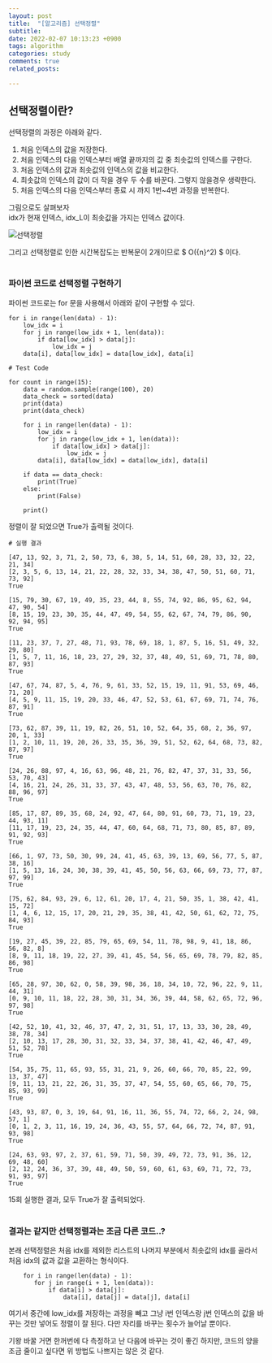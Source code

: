 ```yaml
---
layout: post
title:  "[알고리즘] 선택정렬"
subtitle:
date: 2022-02-07 10:13:23 +0900
tags: algorithm
categories: study
comments: true
related_posts:

---
```


## 선택정렬이란?<br/>

선택정렬의 과정은 아래와 같다.

1. 처음 인덱스의 값을 저장한다.
2. 처음 인덱스의 다음 인덱스부터 배열 끝까지의 값 중 최솟값의 인덱스를 구한다.
3. 처음 인덱스의 값과 최솟값의 인덱스의 값을 비교한다.
4. 최솟값의 인덱스의 값이 더 작을 경우 두 수를 바꾼다. 그렇지 않을경우 생략한다.
5. 처음 인덱스의 다음 인덱스부터 종료 시 까지 1번~4번 과정을 반복한다.

그림으로도 살펴보자<br/>
idx가 현재 인덱스, idx_L이 최솟값을 가지는 인덱스 값이다.<br/>

![선택정렬](https://github.com/wookikim95/wookikim95.github.io/blob/main/assets/img/study/algorithm/2022-02-07_selection_sort_1.jpg?raw=true)

그리고 선택정렬로 인한 시간복잡도는 반복문이 2개이므로
 $ O({n}^2) $
 이다.<br/>
<br/>

### 파이썬 코드로 선택정렬 구현하기<br/>

파이썬 코드로는 for 문을 사용해서 아래와 같이 구현할 수 있다.<br/>

```
for i in range(len(data) - 1):
    low_idx = i
    for j in range(low_idx + 1, len(data)):
        if data[low_idx] > data[j]:
            low_idx = j
    data[i], data[low_idx] = data[low_idx], data[i]
```

```
# Test Code

for count in range(15):
    data = random.sample(range(100), 20)
    data_check = sorted(data)
    print(data)
    print(data_check)
    
    for i in range(len(data) - 1):
        low_idx = i
        for j in range(low_idx + 1, len(data)):
            if data[low_idx] > data[j]:
                low_idx = j
        data[i], data[low_idx] = data[low_idx], data[i]
    
    if data == data_check:
        print(True)
    else:
        print(False)
    
    print()
```
정렬이 잘 되었으면 True가 출력될 것이다.<br/>

```
# 실행 결과

[47, 13, 92, 3, 71, 2, 50, 73, 6, 38, 5, 14, 51, 60, 28, 33, 32, 22, 21, 34]
[2, 3, 5, 6, 13, 14, 21, 22, 28, 32, 33, 34, 38, 47, 50, 51, 60, 71, 73, 92]
True

[15, 79, 30, 67, 19, 49, 35, 23, 44, 8, 55, 74, 92, 86, 95, 62, 94, 47, 90, 54]
[8, 15, 19, 23, 30, 35, 44, 47, 49, 54, 55, 62, 67, 74, 79, 86, 90, 92, 94, 95]
True

[11, 23, 37, 7, 27, 48, 71, 93, 78, 69, 18, 1, 87, 5, 16, 51, 49, 32, 29, 80]
[1, 5, 7, 11, 16, 18, 23, 27, 29, 32, 37, 48, 49, 51, 69, 71, 78, 80, 87, 93]
True

[47, 67, 74, 87, 5, 4, 76, 9, 61, 33, 52, 15, 19, 11, 91, 53, 69, 46, 71, 20]
[4, 5, 9, 11, 15, 19, 20, 33, 46, 47, 52, 53, 61, 67, 69, 71, 74, 76, 87, 91]
True

[73, 62, 87, 39, 11, 19, 82, 26, 51, 10, 52, 64, 35, 68, 2, 36, 97, 20, 1, 33]
[1, 2, 10, 11, 19, 20, 26, 33, 35, 36, 39, 51, 52, 62, 64, 68, 73, 82, 87, 97]
True

[24, 26, 88, 97, 4, 16, 63, 96, 48, 21, 76, 82, 47, 37, 31, 33, 56, 53, 70, 43]
[4, 16, 21, 24, 26, 31, 33, 37, 43, 47, 48, 53, 56, 63, 70, 76, 82, 88, 96, 97]
True

[85, 17, 87, 89, 35, 68, 24, 92, 47, 64, 80, 91, 60, 73, 71, 19, 23, 44, 93, 11]
[11, 17, 19, 23, 24, 35, 44, 47, 60, 64, 68, 71, 73, 80, 85, 87, 89, 91, 92, 93]
True

[66, 1, 97, 73, 50, 30, 99, 24, 41, 45, 63, 39, 13, 69, 56, 77, 5, 87, 38, 16]
[1, 5, 13, 16, 24, 30, 38, 39, 41, 45, 50, 56, 63, 66, 69, 73, 77, 87, 97, 99]
True

[75, 62, 84, 93, 29, 6, 12, 61, 20, 17, 4, 21, 50, 35, 1, 38, 42, 41, 15, 72]
[1, 4, 6, 12, 15, 17, 20, 21, 29, 35, 38, 41, 42, 50, 61, 62, 72, 75, 84, 93]
True

[19, 27, 45, 39, 22, 85, 79, 65, 69, 54, 11, 78, 98, 9, 41, 18, 86, 56, 82, 8]
[8, 9, 11, 18, 19, 22, 27, 39, 41, 45, 54, 56, 65, 69, 78, 79, 82, 85, 86, 98]
True

[65, 28, 97, 30, 62, 0, 58, 39, 98, 36, 18, 34, 10, 72, 96, 22, 9, 11, 44, 31]
[0, 9, 10, 11, 18, 22, 28, 30, 31, 34, 36, 39, 44, 58, 62, 65, 72, 96, 97, 98]
True

[42, 52, 10, 41, 32, 46, 37, 47, 2, 31, 51, 17, 13, 33, 30, 28, 49, 38, 78, 34]
[2, 10, 13, 17, 28, 30, 31, 32, 33, 34, 37, 38, 41, 42, 46, 47, 49, 51, 52, 78]
True

[54, 35, 75, 11, 65, 93, 55, 31, 21, 9, 26, 60, 66, 70, 85, 22, 99, 13, 37, 47]
[9, 11, 13, 21, 22, 26, 31, 35, 37, 47, 54, 55, 60, 65, 66, 70, 75, 85, 93, 99]
True

[43, 93, 87, 0, 3, 19, 64, 91, 16, 11, 36, 55, 74, 72, 66, 2, 24, 98, 57, 1]
[0, 1, 2, 3, 11, 16, 19, 24, 36, 43, 55, 57, 64, 66, 72, 74, 87, 91, 93, 98]
True

[24, 63, 93, 97, 2, 37, 61, 59, 71, 50, 39, 49, 72, 73, 91, 36, 12, 69, 48, 60]
[2, 12, 24, 36, 37, 39, 48, 49, 50, 59, 60, 61, 63, 69, 71, 72, 73, 91, 93, 97]
True
```
15회 실행한 결과, 모두 True가 잘 출력되었다.<br/>
<br/>

### 결과는 같지만 선택정렬과는 조금 다른 코드..?<br/>

본래 선택정렬은 처음 idx를 제외한 리스트의 나머지 부분에서 최솟값의 idx를 골라서 처음 idx의 값과 값을 교환하는 형식이다.<br/>

```
    for i in range(len(data) - 1):
       for j in range(i + 1, len(data)):
           if data[i] > data[j]:
               data[i], data[j] = data[j], data[i]
```

여기서 중간에 low_idx를 저장하는 과정을 빼고 그냥 i번 인덱스랑 j번 인덱스의 값을 바꾸는 것만 넣어도 정렬이 잘 된다. 다만 자리를 바꾸는 횟수가 늘어날 뿐이다.<br/>

기왕 바꿀 거면 한꺼번에 다 측정하고 난 다음에 바꾸는 것이 좋긴 하지만, 코드의 양을 조금 줄이고 싶다면 위 방법도 나쁘지는 않은 것 같다.<br/>
